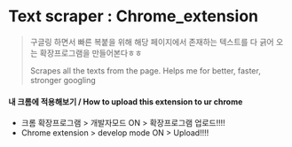 # Text scraper : Chrome_extension

> 구글링 하면서 빠른 복붙을 위해 해당 페이지에서 존재하는 텍스트를 다 긁어 오는 확장프로그램을 만들어본다ㅎㅎ
>
> Scrapes all the texts from the page. Helps me for better, faster, stronger googling
>
#### 내 크롬에 적용해보기 / How to upload this extension to ur chrome
- 크롬 확장프로그램 > 개발자모드 ON > 확장프로그램 업로드!!!!
- Chrome extension > develop mode ON > Upload!!!!